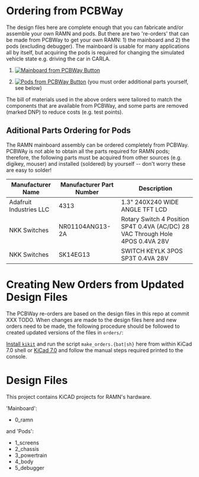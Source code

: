 # Ordering from PCBWay

The design files here are complete enough that you can fabricate and/or assemble your own RAMN and pods. But there are two 're-orders' that can be made from PCBWay to get your own RAMN: 1) the mainboard and 2) the pods (excluding debugger). The mainboard is usable for many applications all by itself, but acquiring the pods is required for changing the simulated vehicle state e.g. driving the car in CARLA.

1. [![Mainboard from PCBWay Button]][Mainboard]

2. [![Pods from PCBWay Button]][PodsPanel] (you must order additional parts yourself, see below)

The bill of materials used in the above orders were tailored to match the components that are available from PCBWay, and some parts are removed (marked DNP) to reduce costs (e.g. test points).


## Aditional Parts Ordering for Pods

The RAMN mainboard assembly can be ordered completely from PCBWay. PCBWAy is not able to obtain all the parts required for RAMN pods; therefore, the following parts must be acquired from other sources (e.g. digikey, mouser) and installed (soldered) by yourself -- don't worry these are easy to solder!

| Manufacturer Name | Manufacturer Part Number | Description |
|-------------------|--------------------------|-------------|
| Adafruit Industries LLC | 4313 | 1.3" 240X240 WIDE ANGLE TFT LCD |
| NKK Switches  | NR01104ANG13-2A | Rotary Switch 4 Position SP4T 0.4VA (AC/DC) 28 VAC Through Hole 4POS 0.4VA 28V |
| NKK Switches  | SK14EG13 | SWITCH KEYLK 3POS SP3T 0.4VA 28V |


# Creating New Orders from Updated Design Files

The PCBWay re-orders are based on the design files in this repo at commit XXX TODO. When changes are made to the design files here and new orders need to be made, the following procedure should be followed to created updated versions of the files in `orders/`:

[Install `kikit`](https://yaqwsx.github.io/KiKit/latest/installation/intro/) and run the script `make_orders.{bat|sh}` here from within KiCad 7.0 shell or [KiCad 7.0](https://yaqwsx.github.io/KiKit/latest/installation/intro/#running-kikit-in-ci-or-isolated-environment-via-docker) and follow the manual steps required printed to the console.

# Design Files

This project contains KiCAD projects for RAMN's hardware.

'Mainboard':
* 0_ramn

and 'Pods':
* 1_screens
* 2_chassis
* 3_powertrain
* 4_body
* 5_debugger

<!---------------------------------------------------------------------------->

[Mainboard from PCBWay Button]: https://img.shields.io/badge/Mainboard_from_PCBWay-37a779?style=for-the-badge

[Mainboard]: https://www.pcbway.com/project/shareproject/https_github_com_ToyotaInfoTech_RAMN_mainboard_ONLY_0dae9b72.html

[Pods from PCBWay Button]: https://img.shields.io/badge/Pods_from_PCBWay-37a779?style=for-the-badge

[PodsPanel]: https://www.pcbway.com/project/shareproject/https_github_com_ToyotaInfoTech_RAMN_pods_ONLY_3ff2c7a7.html
